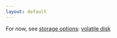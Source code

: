 ```yaml
---
layout: default
---
```

For now, see
[storage options](https://doc.hpccloud.surfsara.nl/oortdoc/docs/wikis/customize-vm-storage):
[volatile disk](https://doc.hpccloud.surfsara.nl/oortdoc/docs/wikis/customize-vm-storage#choosing-a-volatile-disk-in-a-template)